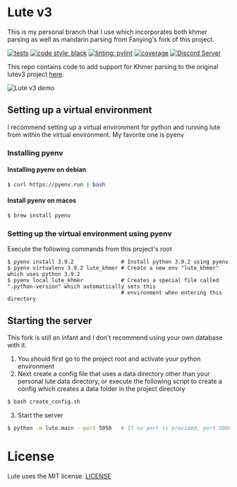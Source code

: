 # Lute v3
This is my personal branch that I use which incorporates both khmer parsing as well as mandarin parsing from Fanying's fork of this project.

[![tests](https://github.com/jzohrab/lute_v3/actions/workflows/ci.yml/badge.svg?branch=master)](https://github.com/jzohrab/lute_v3/actions/workflows/ci.yml?query=branch%3Amaster)
[![code style: black](https://img.shields.io/badge/code%20style-black-000000.svg)](https://github.com/psf/black)
[![linting: pylint](https://img.shields.io/badge/linting-pylint-yellowgreen)](https://github.com/pylint-dev/pylint)
[![coverage](https://img.shields.io/endpoint?url=https://gist.githubusercontent.com/jzohrab/a15001ec2ff889f7be0b553df9881566/raw/covbadge.json)](https://github.com/jzohrab/lute_v3/actions/workflows/ci.yml?query=branch%3Amaster)
[![Discord Server](https://badgen.net/badge/icon/discord?icon=discord&label)](https://discord.gg/CzFUQP5m8u)


This repo contains code to add support for Khmer parsing to the original lutev3 project [here](https://github.com/jzohrab/lute-v3).

![Lute v3 demo](https://github.com/jzohrab/lute-manual/assets/1637133/7e7f5f66-20bb-4e94-a11c-7b7ffc43255a)

## Setting up a virtual environment
I recommend setting up a virtual environment for python and running lute from within the virtual environment. My favorite one is pyenv

### Installing pyenv
#### Installing pyenv on debian
```bash
$ curl https://pyenv.run | bash
```

#### Install pyenv on macos
```bash
$ brew install pyenv
```

### Setting up the virtual environment using pyenv
Execute the following commands from this project's root
```
$ pyenv install 3.9.2               # Install python 3.9.2 using pyenv
$ pyenv virtualenv 3.9.2 lute_khmer # Create a new env "lute_khmer" which uses python 3.9.2
$ pyenv local lute_khmer            # Creates a special file called ".python-version" which automatically sets this
                                    # environment when entering this directory
```

## Starting the server
This fork is still an infant and I don't recommend using your own database with it.

1. You should first go to the project root and activate your python environment
2. Next create a config file that uses a data directory other than your personal lute data directory, or execute the following script to create a config which creates a data folder in the project directory
```bash
$ bash create_config.sh
```
3. Start the server
```bash
$ python -m lute.main --port 5050   # If no port is provided, port 5000 will be used by default
```

# License
Lute uses the MIT license: [LICENSE](./LICENSE.txt)
